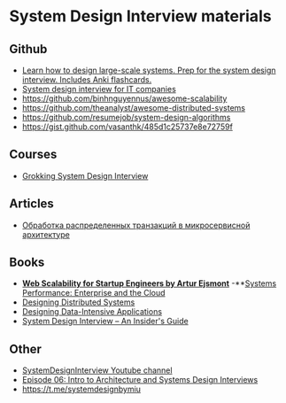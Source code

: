 # System Design Interview materials
## Github
- [Learn how to design large-scale systems. Prep for the system design interview. Includes Anki flashcards.
](https://github.com/donnemartin/system-design-primer)
- [System design interview for IT companies
](https://github.com/checkcheckzz/system-design-interview)
- https://github.com/binhnguyennus/awesome-scalability
- https://github.com/theanalyst/awesome-distributed-systems
- https://github.com/resumejob/system-design-algorithms
- https://gist.github.com/vasanthk/485d1c25737e8e72759f
## Courses
- [Grokking System Design Interview](https://www.educative.io/courses/grokking-the-system-design-interview)

## Articles
- [Обработка распределенных транзакций в микросервисной архитектуре](https://habr.com/ru/company/piter/blog/522366/)

## Books
- **[Web Scalability for Startup Engineers
by Artur Ejsmont](https://www.goodreads.com/book/show/23615147-web-scalability-for-startup-engineers)**
-**[Systems Performance: Enterprise and the Cloud](https://www.amazon.com/Systems-Performance-Enterprise-Brendan-Gregg/dp/0133390098)
- [Designing Distributed Systems](https://azure.microsoft.com/en-us/resources/designing-distributed-systems/)
- [Designing Data-Intensive Applications](https://dataintensive.net/)
- [System Design Interview – An Insider's Guide](https://www.amazon.com/System-Design-Interview-Insiders-Guide-ebook/dp/B08B3FWYBX)
## Other
- [SystemDesignInterview Youtube channel](https://www.youtube.com/c/SystemDesignInterview)
- [Episode 06: Intro to Architecture and Systems Design Interviews](https://www.youtube.com/watch?v=ZgdS0EUmn70&feature=youtu.be)
- https://t.me/systemdesignbymiu
